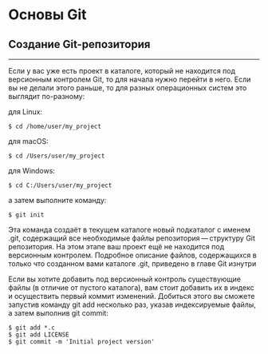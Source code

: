 # Основы Git

## Создание Git-репозитория
---
Если у вас уже есть проект в каталоге, который не находится под версионным контролем Git, то для начала нужно перейти в него. Если вы не делали этого раньше, то для разных операционных систем это выглядит по-разному:

для Linux:

    $ cd /home/user/my_project

для macOS:

    $ cd /Users/user/my_project

для Windows:

    $ cd C:/Users/user/my_project

а затем выполните команду:

    $ git init

Эта команда создаёт в текущем каталоге новый подкаталог с именем .git, содержащий все необходимые файлы репозитория — структуру Git репозитория. На этом этапе ваш проект ещё не находится под версионным контролем. Подробное описание файлов, содержащихся в только что созданном вами каталоге .git, приведено в главе Git изнутри

Если вы хотите добавить под версионный контроль существующие файлы (в отличие от пустого каталога), вам стоит добавить их в индекс и осуществить первый коммит изменений. Добиться этого вы сможете запустив команду git add несколько раз, указав индексируемые файлы, а затем выполнив git commit:

    $ git add *.c
    $ git add LICENSE
    $ git commit -m 'Initial project version'


